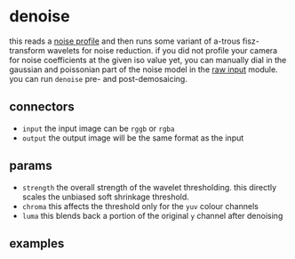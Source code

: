 # denoise

this reads a [noise profile](../../../../doc/noiseprofiling.md) and then runs
some variant of a-trous fisz-transform wavelets for noise reduction.
if you did not profile your camera for noise coefficients at the given iso value yet,
you can manually dial in the gaussian and poissonian part of the noise model
in the [raw input](../i-raw/readme.md) module.
you can run `denoise` pre- and post-demosaicing.

## connectors

* `input` the input image can be `rggb` or `rgba`
* `output` the output image will be the same format as the input


## params

* `strength` the overall strength of the wavelet thresholding. this directly scales the unbiased soft shrinkage threshold.
* `chroma` this affects the threshold only for the `yuv` colour channels
* `luma` this blends back a portion of the original `y` channel after denoising


## examples
